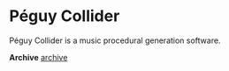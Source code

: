 # Péguy Collider
Péguy Collider is a music procedural generation software. 

**Archive** [archive](https://drive.google.com/file/d/1wTu-5JXfgBaB0hdBMiQZnE-KP6eYpOSE/view?usp=sharing) </br>
